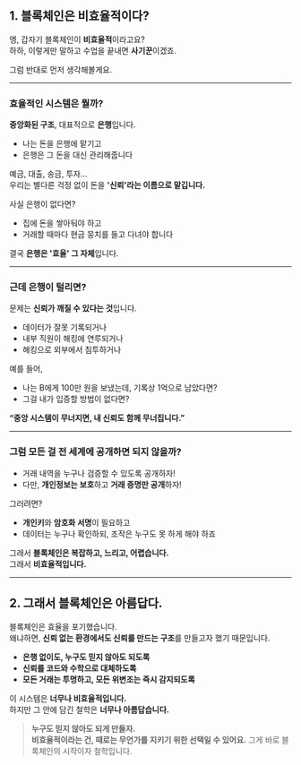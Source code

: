 ## 1. 블록체인은 비효율적이다?

엥, 갑자기 블록체인이 **비효율적**이라고요?  
하하, 이렇게만 말하고 수업을 끝내면 **사기꾼**이겠죠.

그럼 반대로 먼저 생각해볼게요.

---

### 효율적인 시스템은 뭘까?

**중앙화된 구조**, 대표적으로 **은행**입니다.

- 나는 돈을 은행에 맡기고
- 은행은 그 돈을 대신 관리해줍니다

예금, 대출, 송금, 투자...  
우리는 별다른 걱정 없이 돈을 **'신뢰'라는 이름으로 맡깁니다.**

사실 은행이 없다면?

- 집에 돈을 쌓아둬야 하고
- 거래할 때마다 현금 뭉치를 들고 다녀야 합니다

결국 **은행은 '효율' 그 자체**입니다.

---

### 근데 은행이 털리면?

문제는 **신뢰가 깨질 수 있다는 것**입니다.

- 데이터가 잘못 기록되거나
- 내부 직원이 해킹에 연루되거나
- 해킹으로 외부에서 침투하거나

예를 들어,

- 나는 B에게 100만 원을 보냈는데, 기록상 1억으로 남았다면?
- 그걸 내가 입증할 방법이 없다면?

**“중앙 시스템이 무너지면, 내 신뢰도 함께 무너집니다.”**

---

### 그럼 모든 걸 전 세계에 공개하면 되지 않을까?

- 거래 내역을 누구나 검증할 수 있도록 공개하자!
- 다만, **개인정보는 보호**하고 **거래 증명만 공개**하자!

그러려면?

- **개인키**와 **암호화 서명**이 필요하고
- 데이터는 누구나 확인하되, 조작은 누구도 못 하게 해야 하죠

그래서 **블록체인은 복잡하고, 느리고, 어렵습니다.**  
그래서 **비효율적입니다.**

---

## 2. 그래서 블록체인은 아름답다.

블록체인은 효율을 포기했습니다.  
왜냐하면, **신뢰 없는 환경에서도 신뢰를 만드는 구조**를 만들고자 했기 때문입니다.

- **은행 없이도, 누구도 믿지 않아도 되도록**
- **신뢰를 코드와 수학으로 대체하도록**
- **모든 거래는 투명하고, 모든 위변조는 즉시 감지되도록**

이 시스템은 **너무나 비효율적입니다.**  
하지만 그 안에 담긴 철학은 **너무나 아름답습니다.**

> **누구도 믿지 않아도 되게 만들자.**  
> **비효율적이라는 건, 때로는 무언가를 지키기 위한 선택일 수 있어요.**
> 그게 바로 블록체인의 시작이자 철학입니다.
